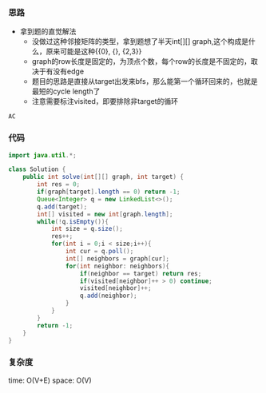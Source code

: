 ### 思路

- 拿到题的直觉解法
    - 没做过这种邻接矩阵的类型，拿到题想了半天int[][] graph,这个构成是什么，原来可能是这种{{0}, {}, {2,3}}
    - graph的row长度是固定的，为顶点个数，每个row的长度是不固定的，取决于有没有edge
    - 题目的思路是直接从target出发来bfs，那么能第一个循环回来的，也就是最短的cycle length了
    - 注意需要标注visited，即要排除非target的循环

`AC`


### 代码
```java
import java.util.*;

class Solution {
    public int solve(int[][] graph, int target) {
        int res = 0;
        if(graph[target].length == 0) return -1;
        Queue<Integer> q = new LinkedList<>();
        q.add(target);
        int[] visited = new int[graph.length];
        while(!q.isEmpty()){
            int size = q.size();
            res++;
            for(int i = 0;i < size;i++){
                int cur = q.poll();
                int[] neighbors = graph[cur];
                for(int neighbor: neighbors){
                    if(neighbor == target) return res;
                    if(visited[neighbor]++ > 0) continue;
                    visited[neighbor]++;
                    q.add(neighbor);
                }
            }
        }
        return -1;
    }
}
```


### 复杂度

time: O(V+E)
space: O(V)
